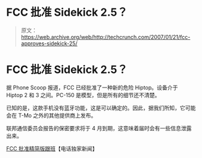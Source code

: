 # FCC 批准 Sidekick 2.5？

> 原文：<https://web.archive.org/web/http://techcrunch.com/2007/01/21/fcc-approves-sidekick-25/>

# FCC 批准 Sidekick 2.5？

据 Phone Scoop 报道，FCC 已经批准了一种新的危险 Hiptop。设备介于 Hiptop 2 和 3 之间。PC-150 是模型，但是所有的细节还不清楚。

已知的是，这款手机没有蓝牙功能，这是可以确定的。因此，据我们所知，它可能会在 T-Mo 之外的其他提供商上发布。

联邦通信委员会报告的保密要求将于 4 月到期，这意味着届时会有一些信息泄露出来。

 [FCC 批准精简版跟班](https://web.archive.org/web/20210228073121/http://www.phonescoop.com/news/item.php?n=2036)【电话独家新闻】